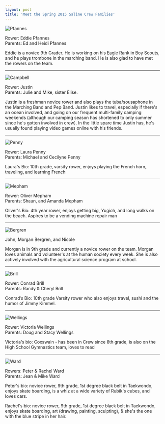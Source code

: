 ```yaml
---
layout: post  
title: 'Meet the Spring 2015 Saline Crew Families'
---
```


![Pfannes](http://i.imgur.com/tCP0UI3.jpg)

Rower: Eddie Pfannes  
Parents: Ed and Heidi Pfannes

Eddie is a novice 9th Grader.  He is working on his Eagle Rank in Boy Scouts, and he plays trombone in the marching band.  He is also glad to have met the rowers on the team.

---

![Campbell](http://i.imgur.com/3feE2Ma.jpg)

Rower: Justin  
Parents: Julie and Mike, sister Elise.

Justin is a freshman novice rower and also plays the tuba/sousaphone in the Marching Band and Pep Band.  Justin likes to travel, especially if there's an ocean involved, and going on our frequent multi-family camping weekends (although our camping season has shortened to only summer since he's gotten involved in crew).  In the little spare time Justin has, he's usually found playing video games online with his friends. 

---

![Penny](http://i.imgur.com/M1MmHvJ.jpg)

Rower: Laura Penny  
Parents: Michael and Cecilyne Penny

Laura's Bio: 10th grade, varsity rower, enjoys playing the French horn,
traveling, and learning French

--------------------------------------------------------------------------------

![Mepham](http://i.imgur.com/l32fk4j.jpg)

Rower: Oliver Mepham  
Parents: Shaun, and Amanda Mepham

Oliver's Bio: 4th year rower, enjoys getting big, Yugioh, and long walks on the
beach. Aspires to be a vending machine repair man

--------------------------------------------------------------------------------

![Bergren](http://i.imgur.com/PaHXlGp.jpg)

John, Morgan Bergren, and Nicole

Morgan is in 9th grade and currently a novice rower on the team. Morgan loves
animals and volunteer's at the human society every week. She is also actively
involved with the agricultural science program at school.

--------------------------------------------------------------------------------

![Brill](http://i.imgur.com/0gJ5jAv.jpg)

Rower: Conrad Brill  
Parents: Randy & Cheryl Brill

Conrad’s Bio: 10th grade Varsity rower who also enjoys travel, sushi and the
humor of Jimmy Kimmel.

--------------------------------------------------------------------------------

![Wellings](http://i.imgur.com/DSL5Mt8.jpg)

Rower: Victoria Wellings  
Parents: Doug and Stacy Wellings

Victoria's bio: Coxswain - has been in Crew since 8th grade, is also on the High
School Gymnastics team, loves to read

--------------------------------------------------------------------------------

![Ward](http://i.imgur.com/ON8198w.jpg)

Rowers: Peter & Rachel Ward  
Parents: Jean & Mike Ward

Peter's bio: novice rower, 9th grade, 1st degree black belt in Taekwondo, enjoys
skate boarding, is a whiz at a wide variety of Rubik's cubes, and loves cars.

Rachel's bio: novice rower, 9th grade, 1st degree black belt in Taekwondo,
enjoys skate boarding, art (drawing, painting, sculpting), & she's the one with
the blue stripe in her hair.

